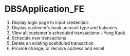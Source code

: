 # DBSApplication_FE

1. Display login page to input credentials
2. Display customer's bank account type and balances
3. View all customer's scheduled transactions - Yong Kuok 
4. Schedule new transactions
5. Delete an existing scehduled transaction
6. Provide change, or remove address and email
